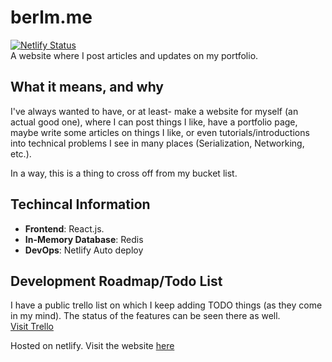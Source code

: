 # berlm.me
[![Netlify Status](https://api.netlify.com/api/v1/badges/5a5d70ca-ee2c-435e-ad26-be8ed540311c/deploy-status)](https://app.netlify.com/sites/berlm-me/deploys)  
A website where I post articles and updates on my portfolio.  

## What it means, and why
I've always wanted to have, or at least- make a website for myself (an actual good one), where I can post things I like, have a portfolio page, maybe write some articles on things I like, or even tutorials/introductions into technical problems I see in many places (Serialization, Networking, etc.). 


In a way, this is a thing to cross off from my bucket list.

## Techincal Information
- **Frontend**: React.js.
- **In-Memory Database**: Redis
- **DevOps**: Netlify Auto deploy

## Development Roadmap/Todo List
I have a public trello list on which I keep adding TODO things (as they come in my mind). The status of the features can be seen there as well.  
[Visit Trello](https://trello.com/b/tiAUMBKK/)

Hosted on netlify. Visit the website [here](https://berlm.me/)
